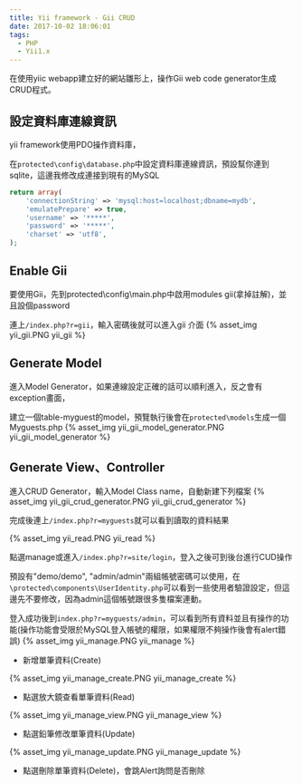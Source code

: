 ```yaml
---
title: Yii framework - Gii CRUD
date: 2017-10-02 18:06:01
tags:
  - PHP
  - Yii1.x
---
```

在使用yiic webapp建立好的網站雛形上，操作Gii web code generator生成CRUD程式。

## 設定資料庫連線資訊

yii framework使用PDO操作資料庫，

在`protected\config\database.php`中設定資料庫連線資訊，預設幫你連到sqlite，這邊我修改成連接到現有的MySQL

<!--more-->

```PHP
return array(
    'connectionString' => 'mysql:host=localhost;dbname=mydb',
    'emulatePrepare' => true,
    'username' => '*****',
    'password' => '*****',
    'charset' => 'utf8',
);
```

## Enable Gii

要使用Gii，先到protected\config\main.php中啟用modules gii(拿掉註解)，並且設個password

連上`/index.php?r=gii`，輸入密碼後就可以進入gii 介面
{% asset_img yii_gii.PNG yii_gii %}

## Generate Model

進入Model Generator，如果連線設定正確的話可以順利進入，反之會有exception畫面，

建立一個table-myguest的model，預覽執行後會在`protected\models`生成一個Myguests.php
{% asset_img yii_gii_model_generator.PNG yii_gii_model_generator %}

## Generate View、Controller

進入CRUD Generator，輸入Model Class name，自動新建下列檔案
{% asset_img yii_gii_crud_generator.PNG yii_gii_crud_generator %}

完成後連上`/index.php?r=myguests`就可以看到讀取的資料結果

{% asset_img yii_read.PNG yii_read %}

點選manage或進入`/index.php?r=site/login`，登入之後可到後台進行CUD操作

預設有"demo/demo", "admin/admin"兩組帳號密碼可以使用，在`\protected\components\UserIdentity.php`可以看到一些使用者驗證設定，但這邊先不要修改，因為admin這個帳號跟很多隻檔案連動。

登入成功後到`index.php?r=myguests/admin`，可以看到所有資料並且有操作的功能(操作功能會受限於MySQL登入帳號的權限，如果權限不夠操作後會有alert錯誤)
{% asset_img yii_manage.PNG yii_manage %}

* 新增單筆資料(Create)

{% asset_img yii_manage_create.PNG yii_manage_create %}

* 點選放大鏡查看單筆資料(Read)

{% asset_img yii_manage_view.PNG yii_manage_view %}

* 點選鉛筆修改單筆資料(Update)

{% asset_img yii_manage_update.PNG yii_manage_update %}

* 點選刪除單筆資料(Delete)，會跳Alert詢問是否刪除
